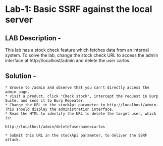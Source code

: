 # Lab-1: Basic SSRF against the local server
## LAB Description -
This lab has a stock check feature which fetches data from an internal system. To solve the lab, change the stock check URL to access the admin interface at http://localhost/admin and delete the user carlos.

## Solution - 
    * Browse to /admin and observe that you can't directly access the admin page.
    * Visit a product, click "Check stock", intercept the request in Burp Suite, and send it to Burp Repeater.
    * Change the URL in the stockApi parameter to http://localhost/admin. This should display the administration interface.
    * Read the HTML to identify the URL to delete the target user, which is:

    http://localhost/admin/delete?username=carlos

    * Submit this URL in the stockApi parameter, to deliver the SSRF attack.